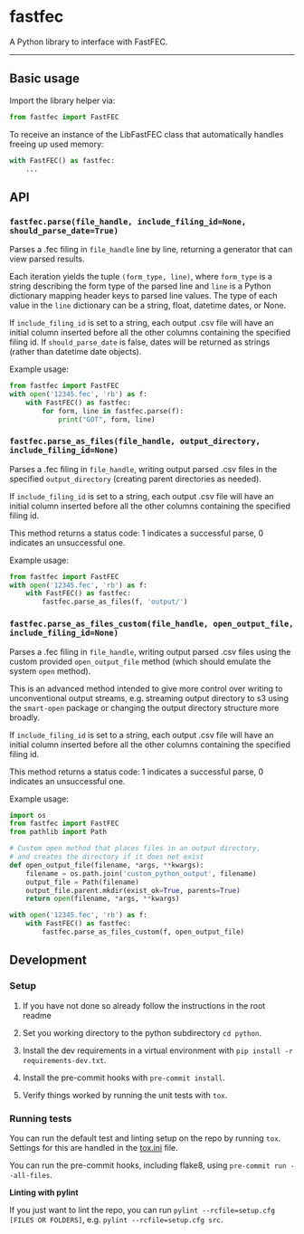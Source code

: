 # fastfec

A Python library to interface with FastFEC.

---

## Basic usage

Import the library helper via:

```python
from fastfec import FastFEC
```

To receive an instance of the LibFastFEC class that automatically handles freeing up used memory:

```python
with FastFEC() as fastfec:
    ...
```

## API

### `fastfec.parse(file_handle, include_filing_id=None, should_parse_date=True)`

Parses a .fec filing in `file_handle` line by line, returning a generator that can view parsed results.

Each iteration yields the tuple `(form_type, line)`, where `form_type` is a string describing the form type of the parsed line and `line` is a Python dictionary mapping header keys to parsed line values. The type of each value in the `line` dictionary can be a string, float, datetime dates, or None.

If `include_filing_id` is set to a string, each output .csv file will have an initial column inserted before all the other columns containing the specified filing id. If `should_parse_date` is false, dates will be returned as strings (rather than datetime date objects).

Example usage:

```python
from fastfec import FastFEC
with open('12345.fec', 'rb') as f:
    with FastFEC() as fastfec:
        for form, line in fastfec.parse(f):
            print("GOT", form, line)
```

### `fastfec.parse_as_files(file_handle, output_directory, include_filing_id=None)`

Parses a .fec filing in `file_handle`, writing output parsed .csv files in the specified `output_directory` (creating parent directories as needed).

If `include_filing_id` is set to a string, each output .csv file will have an initial column inserted before all the other columns containing the specified filing id.

This method returns a status code: 1 indicates a successful parse, 0 indicates an unsuccessful one.

Example usage:

```python
from fastfec import FastFEC
with open('12345.fec', 'rb') as f:
    with FastFEC() as fastfec:
        fastfec.parse_as_files(f, 'output/')
```

### `fastfec.parse_as_files_custom(file_handle, open_output_file, include_filing_id=None)`

Parses a .fec filing in `file_handle`, writing output parsed .csv files using the custom provided `open_output_file` method (which should emulate the system `open` method).

This is an advanced method intended to give more control over writing to unconventional output streams, e.g. streaming output directory to s3 using the `smart-open` package or changing the output directory structure more broadly.

If `include_filing_id` is set to a string, each output .csv file will have an initial column inserted before all the other columns containing the specified filing id.

This method returns a status code: 1 indicates a successful parse, 0 indicates an unsuccessful one.

Example usage:

```python
import os
from fastfec import FastFEC
from pathlib import Path

# Custom open method that places files in an output directory,
# and creates the directory if it does not exist
def open_output_file(filename, *args, **kwargs):
    filename = os.path.join('custom_python_output', filename)
    output_file = Path(filename)
    output_file.parent.mkdir(exist_ok=True, parents=True)
    return open(filename, *args, **kwargs)

with open('12345.fec', 'rb') as f:
    with FastFEC() as fastfec:
        fastfec.parse_as_files_custom(f, open_output_file)
```

## Development

### Setup

1. If you have not done so already follow the instructions in the root readme

1. Set you working directory to the python subdirectory `cd python`.

2. Install the dev requirements in a virtual environment with `pip install -r requirements-dev.txt`.

3. Install the pre-commit hooks with `pre-commit install`.

4. Verify things worked by running the unit tests with `tox`.

### Running tests

You can run the default test and linting setup on the repo by running `tox`. Settings for this are handled in the [tox.ini](tox.ini) file.

You can run the pre-commit hooks, including flake8, using `pre-commit run --all-files`.

**Linting with pylint**

If you just want to lint the repo, you can run `pylint --rcfile=setup.cfg [FILES OR FOLDERS]`, e.g. `pylint --rcfile=setup.cfg src`.
